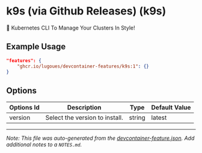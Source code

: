 
# k9s (via Github Releases) (k9s)

🐶 Kubernetes CLI To Manage Your Clusters In Style!

## Example Usage

```json
"features": {
    "ghcr.io/lugoues/devcontainer-features/k9s:1": {}
}
```

## Options

| Options Id | Description | Type | Default Value |
|-----|-----|-----|-----|
| version | Select the version to install. | string | latest |



---

_Note: This file was auto-generated from the [devcontainer-feature.json](https://github.com/lugoues/devcontainer-features/blob/main/src/k9s/devcontainer-feature.json).  Add additional notes to a `NOTES.md`._
